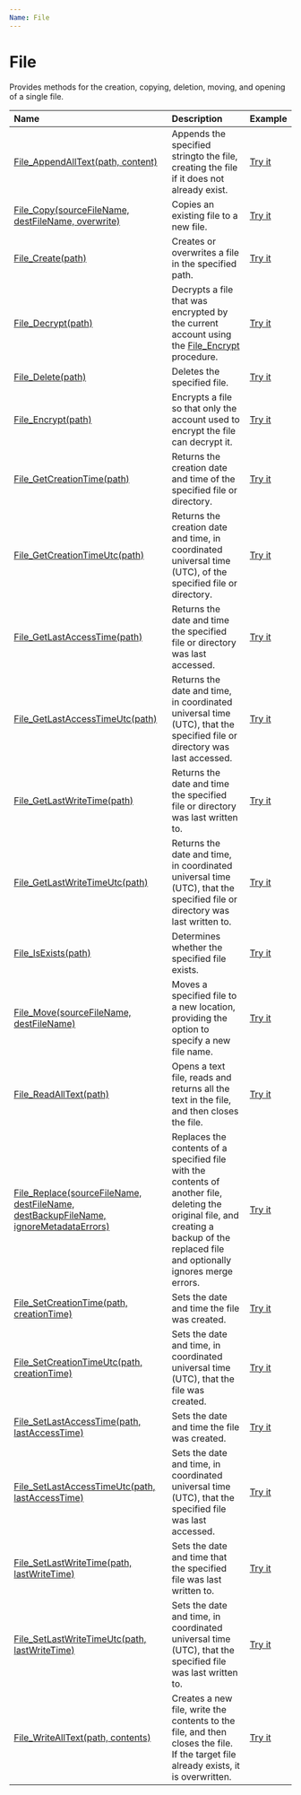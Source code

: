 ```yaml
---
Name: File
---
```


# File

Provides methods for the creation, copying, deletion, moving, and opening of a single file.

| Name | Description | Example |
| :--- | :---------- | :------ |
| [File_AppendAllText(path, content)](/file-append-all-text) | Appends the specified stringto the file, creating the file if it does not already exist. | [Try it]()|
| [File_Copy(sourceFileName, destFileName, overwrite)](/file-append-all-text) | Copies an existing file to a new file. | [Try it]()|
| [File_Create(path)](/file-create) | Creates or overwrites a file in the specified path. | [Try it]()|
| [File_Decrypt(path)](/file-decrypt) | Decrypts a file that was encrypted by the current account using the [File_Encrypt](/file_encrypt) procedure. | [Try it]()|
| [File_Delete(path)](/file-delete) | Deletes the specified file. | [Try it]()|
| [File_Encrypt(path)](/file-encrypt) | Encrypts a file so that only the account used to encrypt the file can decrypt it. | [Try it]()|
| [File_GetCreationTime(path)](/file-get-creation-time) | Returns the creation date and time of the specified file or directory. |  [Try it]()|
| [File_GetCreationTimeUtc(path)](/file-get-creation-time-utc) | Returns the creation date and time, in coordinated universal time (UTC), of the specified file or directory. |  [Try it]()|
| [File_GetLastAccessTime(path)](/file-get-last-access-time) | Returns the date and time the specified file or directory was last accessed. |  [Try it]()|
| [File_GetLastAccessTimeUtc(path)](/file-get-last-access-time-utc) | Returns the date and time, in coordinated universal time (UTC), that the specified file or directory was last accessed. |  [Try it]()|
| [File_GetLastWriteTime(path)](/file-get-last-write-time) | Returns the date and time the specified file or directory was last written to. |  [Try it]()|
| [File_GetLastWriteTimeUtc(path)](/file-get-last-write-time-utc) | Returns the date and time, in coordinated universal time (UTC), that the specified file or directory was last written to. |  [Try it]()|
| [File_IsExists(path)](/file-isexists) | Determines whether the specified file exists. | [Try it]()|
| [File_Move(sourceFileName, destFileName)](/file-move) | Moves a specified file to a new location, providing the option to specify a new file name. | [Try it]()|
| [File_ReadAllText(path)](/file-move) | Opens a text file, reads and returns all the text in the file, and then closes the file. | [Try it]()|
| [File_Replace(sourceFileName, destFileName, destBackupFileName, ignoreMetadataErrors)](/file-replace) | Replaces the contents of a specified file with the contents of another file, deleting the original file, and creating a backup of the replaced file and optionally ignores merge errors. | [Try it]()|
| [File_SetCreationTime(path, creationTime)](/file-set-creation-time) | Sets the date and time the file was created. | [Try it]()|
| [File_SetCreationTimeUtc(path, creationTime)](/file-set-creation-time-utc) | Sets the date and time, in coordinated universal time (UTC), that the file was created. | [Try it]()|
| [File_SetLastAccessTime(path, lastAccessTime)](/file-set-last-access-time) | Sets the date and time the file was created. | [Try it]()|
| [File_SetLastAccessTimeUtc(path, lastAccessTime)](/file-set-last-access-time-utc) | Sets the date and time, in coordinated universal time (UTC), that the specified file was last accessed. | [Try it]()|
| [File_SetLastWriteTime(path, lastWriteTime)](/file-set-last-write-time) | Sets the date and time that the specified file was last written to. | [Try it]()|
| [File_SetLastWriteTimeUtc(path, lastWriteTime)](/file-set-last-write-time-utc) | Sets the date and time, in coordinated universal time (UTC), that the specified file was last written to. | [Try it]()|
| [File_WriteAllText(path, contents)](/file-write-all-text) | Creates a new file, write the contents to the file, and then closes the file. If the target file already exists, it is overwritten. | [Try it]()|
